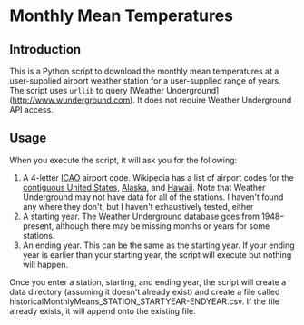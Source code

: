 # Monthly Mean Temperatures

## Introduction
This is a Python script to download the monthly mean temperatures at a user-supplied airport weather station for a user-supplied range of years. The script uses `urllib` to query [Weather Underground] (http://www.wunderground.com). It does not require Weather Underground API access.

## Usage
When you execute the script, it will ask you for the following:

1. A 4-letter [ICAO](https://en.wikipedia.org/wiki/International_Civil_Aviation_Organization_airport_code) airport code. Wikipedia has a list of airport codes for the [contiguous United States](https://en.wikipedia.org/wiki/List_of_airports_by_ICAO_code:_K), [Alaska](https://en.wikipedia.org/wiki/List_of_airports_by_ICAO_code:_P#PA), and [Hawaii](https://en.wikipedia.org/wiki/List_of_airports_by_ICAO_code:_P#PH_-_Hawaii). Note that Weather Underground may not have data for all of the stations. I haven't found any where they don't, but I haven't exhaustively tested, either
2. A starting year. The Weather Underground database goes from 1948–present, although there may be missing months or years for some stations.
3. An ending year. This can be the same as the starting year. If your ending year is earlier than your starting year, the script will execute but nothing will happen.

Once you enter a station, starting, and ending year, the script will create a data directory (assuming it doesn't already exist) and create a file called historicalMonthlyMeans\_STATION\_STARTYEAR-ENDYEAR.csv. If the file already exists, it will append onto the existing file.